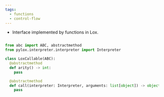 ```yaml
---
tags:
  - functions
  - control-flow
---
```

- Interface implemented by functions in Lox.

```python

from abc import ABC, abstractmethod
from pylox.interpreter.interpreter import Interpreter

class LoxCallable(ABC):
  @abstractmethod
  def arity() -> int:
    pass

  @abstractmethod
  def call(interpreter: Interpreter, arguments: list[object]) -> object:
    pass
```